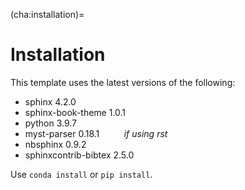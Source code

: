 (cha:installation)=
# Installation

This template uses the latest versions of the following:

 *  sphinx 4.2.0
 *  sphinx-book-theme 1.0.1
 *  python 3.9.7
 *  myst-parser 0.18.1          &nbsp; &nbsp; &nbsp; &nbsp;&nbsp; *if using rst*
 *  nbsphinx 0.9.2
 *  sphinxcontrib-bibtex 2.5.0

 Use `conda install` or `pip install`.
